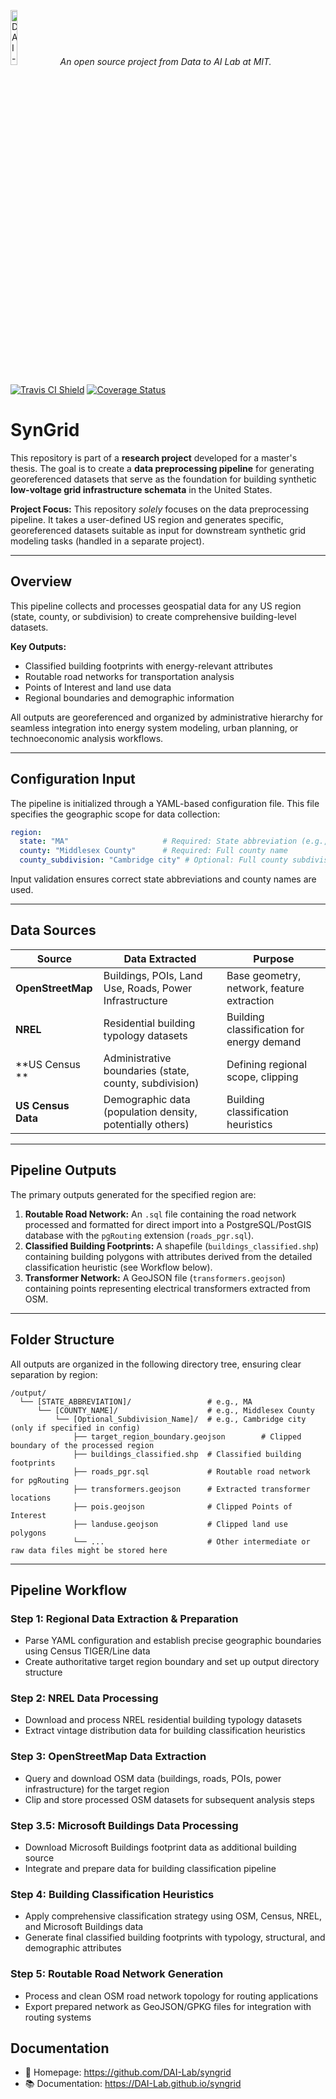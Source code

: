 <p align="left">
  <img width=15% src="https://dai.lids.mit.edu/wp-content/uploads/2018/06/Logo_DAI_highres.png" alt="DAI-Lab Logo" />
  <i>An open source project from Data to AI Lab at MIT.</i>
</p>

[![Travis CI Shield](https://travis-ci.org/DAI-Lab/syngrid.svg?branch=master)](https://travis-ci.org/DAI-Lab/syngrid)
[![Coverage Status](https://codecov.io/gh/DAI-Lab/syngrid/branch/master/graph/badge.svg)](https://codecov.io/gh/DAI-Lab/syngrid)

# SynGrid

This repository is part of a **research project** developed for a master's thesis. The goal is to create a **data preprocessing pipeline** for generating georeferenced datasets that serve as the foundation for building synthetic **low-voltage grid infrastructure schemata** in the United States.

**Project Focus:** This repository *solely* focuses on the data preprocessing pipeline. It takes a user-defined US region and generates specific, georeferenced datasets suitable as input for downstream synthetic grid modeling tasks (handled in a separate project).

---

## Overview

This pipeline collects and processes geospatial data for any US region (state, county, or subdivision) to create comprehensive building-level datasets.

**Key Outputs:**
- Classified building footprints with energy-relevant attributes
- Routable road networks for transportation analysis  
- Points of Interest and land use data
- Regional boundaries and demographic information

All outputs are georeferenced and organized by administrative hierarchy for seamless integration into energy system modeling, urban planning, or technoeconomic analysis workflows.

---

## Configuration Input

The pipeline is initialized through a YAML-based configuration file. This file specifies the geographic scope for data collection:

```yaml
region:
  state: "MA"                     # Required: State abbreviation (e.g., "MA")
  county: "Middlesex County"      # Required: Full county name
  county_subdivision: "Cambridge city" # Optional: Full county subdivision name. If omitted, processes the entire county.
```
Input validation ensures correct state abbreviations and county names are used.

---

## Data Sources

| Source                | Data Extracted                                            | Purpose                                    |
|----------------------|-----------------------------------------------------------|--------------------------------------------|
| **OpenStreetMap**    | Buildings, POIs, Land Use, Roads, Power Infrastructure    | Base geometry, network, feature extraction |
| **NREL**             | Residential building typology datasets                    | Building classification for energy demand  |
| **US Census **  | Administrative boundaries (state, county, subdivision)    | Defining regional scope, clipping          |
| **US Census Data**   | Demographic data (population density, potentially others) | Building classification heuristics         |

---

## Pipeline Outputs

The primary outputs generated for the specified region are:

1.  **Routable Road Network:** An `.sql` file containing the road network processed and formatted for direct import into a PostgreSQL/PostGIS database with the `pgRouting` extension (`roads_pgr.sql`).
2.  **Classified Building Footprints:** A shapefile (`buildings_classified.shp`) containing building polygons with attributes derived from the detailed classification heuristic (see Workflow below).
3.  **Transformer Network:** A GeoJSON file (`transformers.geojson`) containing points representing electrical transformers extracted from OSM.

---

## Folder Structure

All outputs are organized in the following directory tree, ensuring clear separation by region:

```
/output/
  └── [STATE_ABBREVIATION]/                 # e.g., MA
      └── [COUNTY_NAME]/                    # e.g., Middlesex County
          └── [Optional_Subdivision_Name]/  # e.g., Cambridge city (only if specified in config)
              ├── target_region_boundary.geojson        # Clipped boundary of the processed region
              ├── buildings_classified.shp  # Classified building footprints
              ├── roads_pgr.sql             # Routable road network for pgRouting
              ├── transformers.geojson      # Extracted transformer locations
              ├── pois.geojson              # Clipped Points of Interest
              ├── landuse.geojson           # Clipped land use polygons
              └── ...                       # Other intermediate or raw data files might be stored here
```

---

## Pipeline Workflow

### Step 1: Regional Data Extraction & Preparation
- Parse YAML configuration and establish precise geographic boundaries using Census TIGER/Line data
- Create authoritative target region boundary and set up output directory structure

### Step 2: NREL Data Processing
- Download and process NREL residential building typology datasets
- Extract vintage distribution data for building classification heuristics

### Step 3: OpenStreetMap Data Extraction
- Query and download OSM data (buildings, roads, POIs, power infrastructure) for the target region
- Clip and store processed OSM datasets for subsequent analysis steps

### Step 3.5: Microsoft Buildings Data Processing
- Download Microsoft Buildings footprint data as additional building source
- Integrate and prepare data for building classification pipeline

### Step 4: Building Classification Heuristics
- Apply comprehensive classification strategy using OSM, Census, NREL, and Microsoft Buildings data
- Generate final classified building footprints with typology, structural, and demographic attributes

### Step 5: Routable Road Network Generation
- Process and clean OSM road network topology for routing applications
- Export prepared network as GeoJSON/GPKG files for integration with routing systems


## Documentation

- 📄 Homepage: https://github.com/DAI-Lab/syngrid
- 📚 Documentation: https://DAI-Lab.github.io/syngrid
